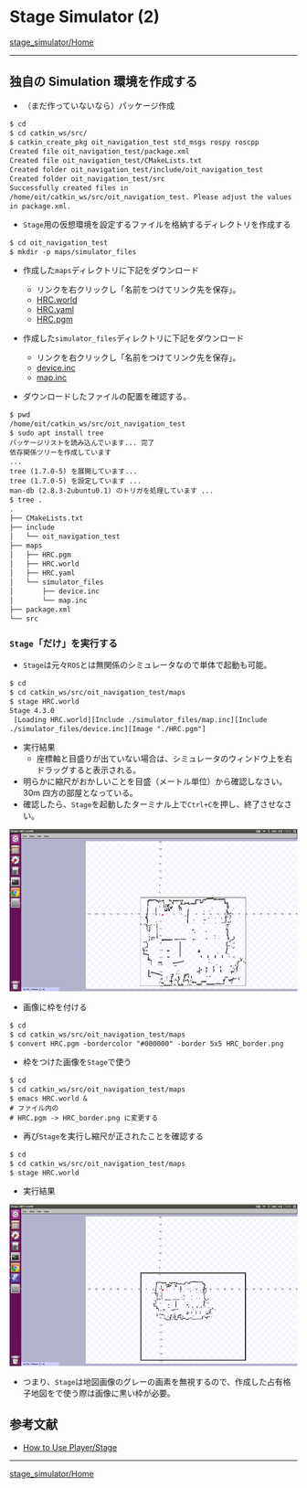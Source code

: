 # Stage Simulator (2)

[stage_simulator/Home](Home.md)

---

## 独自の Simulation 環境を作成する

- （まだ作っていないなら）パッケージ作成

```shell
$ cd
$ cd catkin_ws/src/
$ catkin_create_pkg oit_navigation_test std_msgs rospy roscpp
Created file oit_navigation_test/package.xml
Created file oit_navigation_test/CMakeLists.txt
Created folder oit_navigation_test/include/oit_navigation_test
Created folder oit_navigation_test/src
Successfully created files in /home/oit/catkin_ws/src/oit_navigation_test. Please adjust the values in package.xml.
```

- `Stage`用の仮想環境を設定するファイルを格納するディレクトリを作成する

```shell
$ cd oit_navigation_test
$ mkdir -p maps/simulator_files
```

- 作成した`maps`ディレクトリに下記をダウンロード

  - リンクを右クリックし「名前をつけてリンク先を保存」。
  - [HRC.world](https://raw.githubusercontent.com/KMiyawaki/lectures/master/ros/stage_simulator/stage_simulator/HRC.world)
  - [HRC.yaml](https://raw.githubusercontent.com/KMiyawaki/lectures/master/ros/stage_simulator/stage_simulator/HRC.yaml)
  - [HRC.pgm](https://github.com/KMiyawaki/lectures/raw/master/ros/stage_simulator/stage_simulator/HRC.pgm)

- 作成した`simulator_files`ディレクトリに下記をダウンロード

  - リンクを右クリックし「名前をつけてリンク先を保存」。
  - [device.inc](https://raw.githubusercontent.com/KMiyawaki/lectures/master/ros/stage_simulator/stage_simulator/device.inc)
  - [map.inc](https://raw.githubusercontent.com/KMiyawaki/lectures/master/ros/stage_simulator/stage_simulator/map.inc)

- ダウンロードしたファイルの配置を確認する。

```shell
$ pwd
/home/oit/catkin_ws/src/oit_navigation_test
$ sudo apt install tree
パッケージリストを読み込んでいます... 完了
依存関係ツリーを作成しています
...
tree (1.7.0-5) を展開しています...
tree (1.7.0-5) を設定しています ...
man-db (2.8.3-2ubuntu0.1) のトリガを処理しています ...
$ tree .
.
├── CMakeLists.txt
├── include
│   └── oit_navigation_test
├── maps
│   ├── HRC.pgm
│   ├── HRC.world
│   ├── HRC.yaml
│   └── simulator_files
│       ├── device.inc
│       └── map.inc
├── package.xml
└── src
```

### `Stage`「だけ」を実行する

- `Stage`は元々`ROS`とは無関係のシミュレータなので単体で起動も可能。

```shell
$ cd
$ cd catkin_ws/src/oit_navigation_test/maps
$ stage HRC.world
Stage 4.3.0
 [Loading HRC.world][Include ./simulator_files/map.inc][Include ./simulator_files/device.inc][Image "./HRC.pgm"]
```

- 実行結果
  - 座標軸と目盛りが出ていない場合は、シミュレータのウィンドウ上を右ドラッグすると表示される。
- 明らかに縮尺がおかしいことを目盛（メートル単位）から確認しなさい。30m 四方の部屋となっている。
- 確認したら、`Stage`を起動したターミナル上で`Ctrl+C`を押し、終了させなさい。

![2017-12-18_10-23-44.png](2017-12-18_10-23-44.png)

- 画像に枠を付ける

```shell
$ cd
$ cd catkin_ws/src/oit_navigation_test/maps
$ convert HRC.pgm -bordercolor "#000000" -border 5x5 HRC_border.png
```

- 枠をつけた画像を`Stage`で使う

```shell
$ cd
$ cd catkin_ws/src/oit_navigation_test/maps
$ emacs HRC.world &
# ファイル内の
# HRC.pgm -> HRC_border.png に変更する
```

- 再び`Stage`を実行し縮尺が正されたことを確認する

```shell
$ cd
$ cd catkin_ws/src/oit_navigation_test/maps
$ stage HRC.world
```

- 実行結果

![2017-12-18_10-35-48.png](2017-12-18_10-35-48.png)

- つまり、`Stage`は地図画像のグレーの画素を無視するので、作成した占有格子地図をで使う際は画像に黒い枠が必要。

## 参考文献

- [How to Use Player/Stage](http://player-stage-manual.readthedocs.io/en/stable/)

---

[stage_simulator/Home](Home.md)
